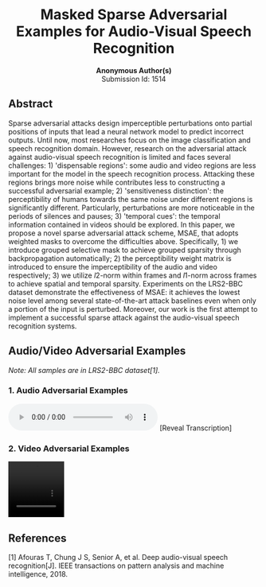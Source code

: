 <h1><center>Masked Sparse Adversarial Examples for Audio-Visual Speech Recognition</center></h1>

<center><b>Anonymous Author(s)</b></center>

<center>Submission Id: 1514</center> 

## Abstract
Sparse adversarial attacks design imperceptible perturbations onto partial positions of inputs that lead a neural network model to predict incorrect outputs. Until now, most researches focus on the image classification and speech recognition domain. However, research on the adversarial attack against audio-visual speech recognition is limited and faces several challenges: 1) 'dispensable regions': some audio and video regions are less important for the model in the speech recognition process. Attacking these regions brings more noise while contributes less to constructing a successful adversarial example; 2) 'sensitiveness distinction': the perceptibility of humans towards the same noise under different regions is significantly different. Particularly, perturbations are more noticeable in the periods of silences and pauses; 3) 'temporal cues': the temporal information contained in videos should be explored. In this paper, we propose a novel sparse adversarial attack scheme, MSAE, that adopts weighted masks to overcome the difficulties above. Specifically, 1) we introduce grouped selective mask to achieve grouped sparsity through backpropagation automatically; 2) the perceptibility weight matrix is introduced to ensure the imperceptibility of the audio and video respectively; 3) we utilize $l2$-norm within frames and $l1$-norm across frames to achieve spatial and temporal sparsity. Experiments on the LRS2-BBC dataset demonstrate the effectiveness of MSAE: it achieves the lowest noise level among several state-of-the-art attack baselines even when only a portion of the input is perturbed. Moreover, our work is the first attempt to implement a successful sparse attack against the audio-visual speech recognition systems.

## Audio/Video Adversarial Examples
*Note: All samples are in LRS2-BBC dataset[1].*

### 1. Audio Adversarial Examples

<div>
	<audio src="MSAE_FPM/BUT BEFORE I DO.wav" controls="controls" style='display:inline-block;'>
	Your browser does not support the audio element.
	</audio>
	<label for="audio1" style='display:inline-block;'>[Reveal Transcription]</label>
	<input id="audio1" type="submit" value="在线支付" onclick="display('lb')" style="display:none">
	<div id="lb" style="display:none">
		<strong>Clean audio:</strong> “But before I do.”
	</div>
</div>

### 2. Video Adversarial Examples

<video width="112" height="112" controls="controls" autoplay="autoplay">
  <source src="MSAE_FPM/BUT BEFORE I DO.mp4" type="video/mp4" />
  Your browser does not support the HTML5 video element.
</video>


## References
[1] Afouras T, Chung J S, Senior A, et al. Deep audio-visual speech recognition[J]. IEEE transactions on pattern analysis and machine intelligence, 2018.




<script type="text/javascript">
 
    function display(id){  
        var traget=document.getElementById(id);  
        if(traget.style.display=="none"){  
            traget.style.display="";  
        }else{  
            traget.style.display="none";  
      }  
   }  
</script>
